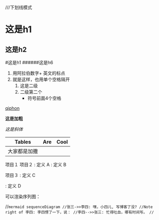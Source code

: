 ///下划线模式

这是h1
======
这是h2
------
#这是h1
######这是h6


1.  用阿拉伯数字+ 英文的标点
2.  就是这样，也用单个空格隔开
	1. 这是二级
	2. 二级第二个
	    - 符号前面4个空格

[qiphon](https://blog.csdn.net/qiphon3650)

**这是加粗**

*这是斜体*

| Tables        | Are           | Cool  |
|---------------|---------------|-------|
|大家都是加撒     |               |       |


项目１
项目２
:   定义 A
:   定义 B

项目３
:   定义 C

:   定义 D

可以渲染序列图：

//```mermaid
sequenceDiagram
//张三->>李四: 嘿，小四儿, 写博客了没?
//Note right of 李四: 李四愣了一下，说：
//李四-->>张三: 忙得吐血，哪有时间写。
//```

